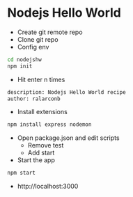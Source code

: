 # Nodejs Hello World
- Create git remote repo
- Clone git repo
- Config env
```sh
cd nodejshw
npm init
```
- Hit enter n times
```sh
description: Nodejs Hello World recipe
author: ralarconb
```
- Install extensions
```sh
npm install express nodemon
```
- Open package.json and edit scripts
  - Remove test
  - Add start
- Start the app
```sh
npm start
```
- http://localhost:3000
